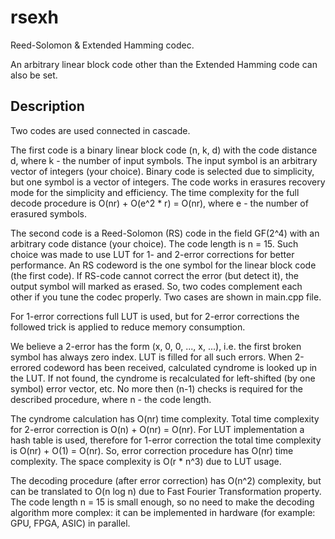 # rsexh

Reed-Solomon & Extended Hamming codec.

An arbitrary linear block code other than the Extended Hamming code can also be set.

## Description

Two codes are used connected in cascade.

The first code is a binary linear block code (n, k, d) with the code distance d, where k - the number of input symbols. The input symbol is an arbitrary vector of integers (your choice). Binary code is selected due to simplicity, but one symbol is a vector of integers. The code works in erasures recovery mode for the simplicity and efficiency. The time complexity for the full decode procedure is O(nr) + O(e^2 * r) = O(nr), where e - the number of erasured symbols.

The second code is a Reed-Solomon (RS) code in the field GF(2^4) with an arbitrary code distance (your choice). The code length is n = 15. Such choice was made to use LUT for 1- and 2-error corrections for better performance. An RS codeword is the one symbol for the linear block code (the first code). If RS-code cannot correct the error (but detect it), the output symbol will marked as erased. So, two codes complement each other if you tune the codec properly. Two cases are shown in main.cpp file.

For 1-error corrections full LUT is used, but for 2-error corrections the followed trick is applied to reduce memory consumption.

We believe a 2-error has the form (x, 0, 0, ..., x, ...), i.e. the first broken symbol has always zero index. LUT is filled for all such errors. When 2-errored codeword has been received, calculated cyndrome is looked up in the LUT. If not found, the cyndrome is recalculated for left-shifted (by one symbol) error vector, etc. No more then (n-1) checks is required for the described procedure, where n - the code length.

The cyndrome calculation has O(nr) time complexity. Total time complexity for 2-error correction is O(n) + O(nr) = O(nr). For LUT implementation a hash table is used, therefore for 1-error correction the total time complexity is O(nr) + O(1) = O(nr). So, error correction procedure has O(nr) time complexity. The space complexity is O(r * n^3) due to LUT usage.

The decoding procedure (after error correction) has O(n^2) complexity, but can be translated to O(n log n) due to Fast Fourier Transformation property. The code length n = 15 is small enough, so no need to make the decoding algorithm more complex: it can be implemented in hardware (for example: GPU, FPGA, ASIC) in parallel.
